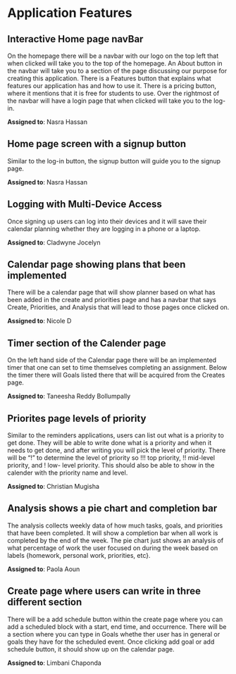 # Application Features

## Interactive Home page navBar 
On the homepage there will be a navbar with our logo on the top left that when clicked will take you to the top of the homepage. An About button in the navbar will take you to a section of the page discussing our purpose for creating this application. There is a Features button that explains what features our application has and how to use it. There is a pricing button, where it mentions that it is free for students to use.  Over the rightmost of the navbar will have a login page that when clicked will take you to the log-in.

**Assigned to**: Nasra Hassan 
  
## Home page screen with a signup button 
Similar to the log-in button, the signup button will guide you to the signup page.

**Assigned to**: Nasra Hassan 

## Logging with Multi-Device Access

Once signing up users can log into their devices and it will save their calendar planning whether they are logging in a phone or a laptop.

**Assigned to**: Cladwyne Jocelyn

## Calendar page showing plans that been implemented

There will be a calendar page that will show planner based on what has been added in the create and priorities page and has a navbar that says Create, Priorities, and Analysis that will lead to those pages once clicked on.

**Assigned to**: Nicole D

## Timer section of the Calender page 

On the left hand side of the Calendar page there will be an implemented timer that one can set to time themselves completing an assignment. Below the timer there will Goals listed there that will be acquired from the Creates page.

**Assigned to**: Taneesha Reddy Bollumpally
## Priorites page levels of priority

Similar to the reminders applications, users can list out what is a priority to get done. They will be able to write done what is a priority and when it needs to get done, and after writing you will pick the level of priority. There will be “!” to determine the level of priority so !!! top priority, !! mid-level priority, and ! low- level priority. This should also be able to show in the calender with the priority name and level.

**Assigned to**: Christian Mugisha 

## Analysis shows a pie chart and completion bar

The analysis collects weekly data of how much tasks, goals, and priorities that have been completed. It will show a completion bar when all work is completed by the end of the week. The pie chart just shows an analysis of what percentage of work the user focused on during the week based on labels {homework, personal work, priorities, etc}.

**Assigned to**: Paola Aoun

## Create page where users can write in three different section

There will be a add schedule button within the create page where you can add a scheduled block with a start, end time, and occurrence. There will be a section where you can type in Goals whethe ther user has in general or goals they have for the scheduled event. Once clicking add goal or add schedule button, it should show up on the calendar page.

**Assigned to**: Limbani Chaponda







